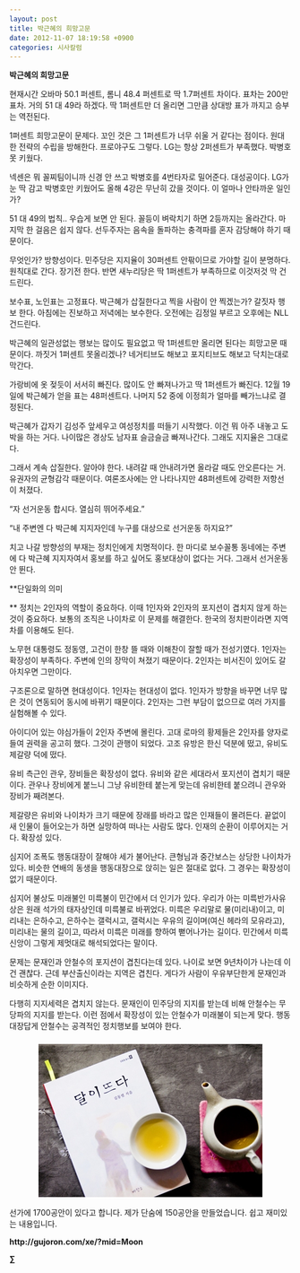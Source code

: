 ```yaml
---
layout: post
title: 박근혜의 희망고문
date: 2012-11-07 18:19:58 +0900
categories: 시사칼럼
---
```

**박근혜의 희망고문** 

 현재시간 오바마 50.1 퍼센트, 롬니 48.4 퍼센트로 딱 1.7퍼센트 차이다. 표차는 200만표차. 거의 51 대 49라 하겠다. 딱 1퍼센트만 더 올리면 그만큼 상대방 표가 까지고 승부는 역전된다. 

 1퍼센트 희망고문이 문제다. 꼬인 것은 그 1퍼센트가 너무 쉬울 거 같다는 점이다. 원대한 전략의 수립을 방해한다. 프로야구도 그렇다. LG는 항상 2퍼센트가 부족했다. 박병호 못 키웠다. 

 넥센은 뭐 꼴찌팀이니까 신경 안 쓰고 박병호를 4번타자로 밀어준다. 대성공이다. LG가 눈 딱 감고 박병호만 키웠어도 올해 4강은 무난히 갔을 것이다. 이 얼마나 안타까운 일인가? 

 51 대 49의 법칙.. 우습게 보면 안 된다. 꼴등이 벼락치기 하면 2등까지는 올라간다. 마지막 한 걸음은 쉽지 않다. 선두주자는 음속을 돌파하는 충격파를 혼자 감당해야 하기 때문이다. 

 무엇인가? 방향성이다. 민주당은 지지율이 30퍼센트 안팎이므로 가야할 길이 분명하다. 원칙대로 간다. 장기전 한다. 반면 새누리당은 딱 1퍼센트가 부족하므로 이것저것 막 건드린다. 

 보수표, 노인표는 고정표다. 박근혜가 삽질한다고 찍을 사람이 안 찍겠는가? 갈짓자 행보 한다. 아침에는 진보하고 저녁에는 보수한다. 오전에는 김정일 부르고 오후에는 NLL 건드린다. 

 박근혜의 일관성없는 행보는 많이도 필요없고 딱 1퍼센트만 올리면 된다는 희망고문 때문이다. 까짓거 1퍼센트 못올리겠나? 네거티브도 해보고 포지티브도 해보고 닥치는대로 막간다. 

 가랑비에 옷 젖듯이 서서히 빠진다. 많이도 안 빠져나가고 딱 1퍼센트가 빠진다. 12월 19일에 박근혜가 얻을 표는 48퍼센트다. 나머지 52 중에 이정희가 얼마를 빼가느냐로 결정된다. 

 박근혜가 갑자기 김성주 앞세우고 여성정치를 떠들기 시작했다. 이건 뭐 아주 내놓고 도박을 하는 거다. 나이많은 경상도 남자표 슬금슬금 빠져나간다. 그래도 지지율은 그대로다. 

 그래서 계속 삽질한다. 알아야 한다. 내려갈 때 안내려가면 올라갈 때도 안오른다는 거. 유권자의 균형감각 때문이다. 여론조사에는 안 나타나지만 48퍼센트에 강력한 저항선이 처졌다. 

 “자 선거운동 합시다. 열심히 뛰어주세요.” 

    
“내 주변엔 다 박근혜 지지자인데 누구를 대상으로 선거운동 하지요?” 

 치고 나갈 방향성의 부재는 정치인에게 치명적이다. 한 마디로 보수꼴통 동네에는 주변에 다 박근혜 지지자여서 홍보를 하고 싶어도 홍보대상이 없다는 거다. 그래서 선거운동 안 뛴다. 





**단일화의 의미 

** 정치는 2인자의 역할이 중요하다. 이때 1인자와 2인자의 포지션이 겹치지 않게 하는 것이 중요하다. 보통의 조직은 나이차로 이 문제를 해결한다. 한국의 정치판이라면 지역차를 이용해도 된다. 

 노무현 대통령도 정동영, 고건이 한창 뜰 때와 이해찬이 잘할 때가 전성기였다. 1인자는 확장성이 부족하다. 주변에 인의 장막이 쳐졌기 때문이다. 2인자는 비서진이 있어도 갈아치우면 그만이다. 

 구조론으로 말하면 현대성이다. 1인자는 현대성이 없다. 1인자가 방향을 바꾸면 너무 많은 것이 연동되어 동시에 바뀌기 때문이다. 2인자는 그런 부담이 없으므로 여러 가지를 실험해볼 수 있다. 

 아이디어 있는 야심가들이 2인자 주변에 몰린다. 고대 로마의 황제들은 2인자를 양자로 들여 권력을 공고히 했다. 그것이 관행이 되었다. 고조 유방은 한신 덕분에 떴고, 유비도 제갈량 덕에 떴다. 

 유비 측근인 관우, 장비들은 확장성이 없다. 유비와 같은 세대라서 포지션이 겹치기 때문이다. 관우나 장비에게 붙느니 그냥 유비한테 붙는게 맞는데 유비한테 붙으려니 관우와 장비가 째려본다. 

 제갈량은 유비와 나이차가 크기 때문에 장래를 바라고 많은 인재들이 몰려든다. 끝없이 새 인물이 들어오는가 하면 실망하여 떠나는 사람도 많다. 인재의 순환이 이루어지는 거다. 확장성 있다. 

 심지어 조폭도 행동대장이 잘해야 세가 불어난다. 큰형님과 중간보스는 상당한 나이차가 있다. 비슷한 연배의 동생을 행동대장으로 앉히는 일은 절대로 없다. 그 경우는 확장성이 없기 때문이다. 

 심지어 불상도 미래불인 미륵불이 민간에서 더 인기가 있다. 우리가 아는 미륵반가사유상은 원래 석가의 태자상인데 미륵불로 바뀌었다. 미륵은 우리말로 물(미리내)이고, 미리내는 은하수고, 은하수는 갤럭시고, 갤럭시는 우유의 길이며(여신 헤라의 모유라고), 미리내는 물의 길이고, 따라서 미륵은 미래를 향하여 뻗어나가는 길이다. 민간에서 미륵신앙이 그렇게 제멋대로 해석되었다는 말이다. 

 문제는 문재인과 안철수의 포지션이 겹친다는데 있다. 나이로 보면 9년차이가 나는데 이건 괜찮다. 근데 부산출신이라는 지역은 겹친다. 게다가 사람이 우유부단한게 문재인과 비슷하게 순한 이미지다. 

 다행히 지지세력은 겹치지 않는다. 문재인이 민주당의 지지를 받는데 비해 안철수는 무당파의 지지를 받는다. 이런 점에서 확장성이 있는 안철수가 미래불이 되는게 맞다. 행동대장답게 안철수는 공격적인 정치행보를 보여야 한다. 





 ###


  




<p align="center">
  <a href="?mid=Moon"><img alt="345678.jpg" src="files/attach/images/198/187/283/345678.jpg" width="400" height="273" /> <br /></a> 
  
  <p>
    선가에 1700공안이 있다고 합니다. 제가 단숨에 150공안을 만들었습니다. 쉽고 재미있는 내용입니다.
  </p>
  
  <p>
  </p>
  
  <p>
  </p>
  
  <p>
  </p>
  
  <p>
    <b>http://gujoron.com/xe/?mid=Moon </b><br />
  </p>
  
  <p>
    <b>∑</b> <br /><br />
  </p>
  
  <p>
  </p>
  
  <p>
  </p>
  
  <p>
  </p>
  
  <p>
  </p>
  
  <p>
  </p>
  
  <p>
  </p>
</p>